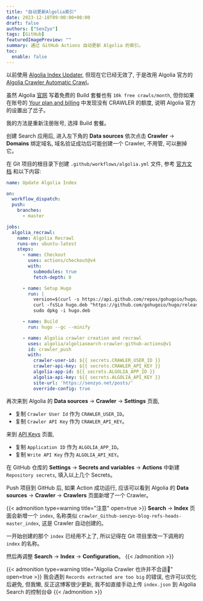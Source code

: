 ```yaml
---
title: "自动更新Algolia索引"
date: 2023-12-18T09:00:00+08:00
draft: false
authors: ["SenZyo"]
tags: [GitHub]
featuredImagePreview: ""
summary: 通过 GitHub Actions 自动更新 Algolia 的索引。
toc:
  enable: false
---
```


以前使用 [Algolia Index Updater](https://github.com/marketplace/actions/algolia-index-updater), 但现在它已经无效了, 于是改用 Algolia 官方的 [Algolia Crawler Automatic Crawl](https://github.com/marketplace/actions/algolia-crawler-automatic-crawl)。

虽然 Algolia [官网](https://www.algolia.com/pricing/) 写着免费的 Build 套餐也有 `10k free crawls/month`, 但你如果在账号的 [Your plan and billing](https://dashboard.algolia.com/account/billing/overview?) 中发现没有 CRAWLER 的额度, 说明 Algolia 官方的设置出了岔子。

我的方法是重新注册账号, 选择 Build 套餐。

创建 Search 应用后, 进入左下角的 **Data sources** 依次点击 **Crawler** → **Domains** 绑定域名, 域名验证成功后可能创建一个 Crawler, 不用管, 可以删掉它。

在 Git 项目的根目录下创建 `.github/workflows/algolia.yml` 文件, 参考 [官方文档](https://github.com/marketplace/actions/algolia-crawler-automatic-crawl) 和以下内容: 

```yaml
name: Update Algolia Index

on:
  workflow_dispatch:
  push:
    branches:
      - master

jobs:
  algolia_recrawl:
    name: Algolia Recrawl
    runs-on: ubuntu-latest
    steps:
      - name: Checkout
        uses: actions/checkout@v4
        with:
          submodules: true
          fetch-depth: 0

      - name: Setup Hugo
        run: |
          version=$(curl -s https://api.github.com/repos/gohugoio/hugo/releases/latest | grep tag_name | cut -d "\"" -f4 | sed 's/v//')
          curl -fsSLo hugo.deb "https://github.com/gohugoio/hugo/releases/download/v${version}/hugo_extended_${version}_linux-amd64.deb"
          sudo dpkg -i hugo.deb

      - name: Build
        run: hugo --gc --minify

      - name: Algolia crawler creation and recrawl
        uses: algolia/algoliasearch-crawler-github-actions@v1
        id: crawler_push
        with:
          crawler-user-id: ${{ secrets.CRAWLER_USER_ID }}
          crawler-api-key: ${{ secrets.CRAWLER_API_KEY }}
          algolia-app-id: ${{ secrets.ALGOLIA_APP_ID }}
          algolia-api-key: ${{ secrets.ALGOLIA_API_KEY }}
          site-url: 'https://senzyo.net/posts/'
          override-config: true
```

再次来到 Algolia 的 **Data sources** → **Crawler** → **Settings** 页面, 

- 复制 `Crawler User Id` 作为 `CRAWLER_USER_ID`。
- 复制 `Crawler API Key` 作为 `CRAWLER_API_KEY`。

来到 [API Keys](https://dashboard.algolia.com/account/api-keys?) 页面, 

- 复制 `Application ID` 作为 `ALGOLIA_APP_ID`。
- 复制 `Write API Key` 作为 `ALGOLIA_API_KEY`。

在 GitHub 仓库的 **Settings** → **Secrets and variables** → **Actions** 中新建 `Repository secrets`, 填入以上几个 Secrets。

Push 项目到 GitHub 后, 如果 Action 成功运行, 应该可以看到 Algolia 的 **Data sources** → **Crawler** → **Crawlers** 页面新增了一个 Crawler。

{{< admonition type=warning title="注意" open=true >}}
**Search** → **Index** 页面会新增一个 `index`, 名称类似 `crawler_Github-senzyo-blog-refs-heads-master_index`, 这是 Crawler 自动创建的。

一开始创建的那个 `index` 已经用不上了, 所以记得在 Git 项目里改一下调用的 `index` 的名称。

然后再调整 **Search** → **Index** → **Configuration**。
{{< /admonition >}}

{{< admonition type=warning title="Algolia Crawler 也许并不合适🤔" open=true >}}
我会遇到 `Records extracted are too big` 的错误, 也许可以优化后避免, 但我懒, 反正这博客很少更新, 我不如直接手动上传 `index.json` 到 Algolia Search 的控制台😄
{{< /admonition >}}